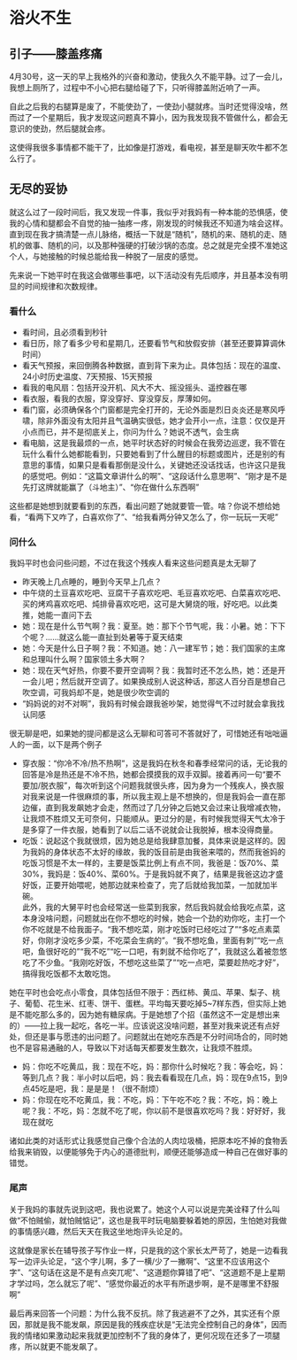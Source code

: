 # 浴火不生

## 引子——膝盖疼痛

4月30号，这一天的早上我格外的兴奋和激动，使我久久不能平静。过了一会儿，我想上厕所了，过程中不小心把右腿给碰了下，只听得膝盖附近响了一声。

自此之后我的右腿算是废了，不能使劲了，一使劲小腿就疼。当时还觉得没啥，然而过了一个星期后，我才发现这问题真不算小，因为我发现我不管做什么，都会无意识的使劲，然后腿就会疼。

这使得我很多事情都不能干了，比如像是打游戏，看电视，甚至是聊天吹牛都不怎么行了。

## 无尽的妥协

就这么过了一段时间后，我又发现一件事，我似乎对我妈有一种本能的恐惧感，使我的心情和腿都会不自觉的抽一抽疼一疼，刚发现的时候我还不知道为啥会这样。直到现在我才搞清楚一点儿脉络，概括一下就是“随机”，随机的来、随机的走、随机的做事、随机的问，以及那种强硬的打破沙锅的态度。总之就是完全摸不准她这个人，与她接触的时候总能给我一种脱了一层皮的感觉。

先来说一下她平时在我这会做哪些事吧，以下活动没有先后顺序，并且基本没有明显的时间规律和次数规律。

### 看什么

- 看时间，且必须看到秒针
- 看日历，除了看多少号和星期几，还要看节气和放假安排（甚至还要算算调休时间）
- 看天气预报，来回倒腾各种数据，直到背下来为止。具体包括：现在的温度、24小时历史温度、7天预报、15天预报
- 看我的电风扇：包括开没开机、风大不大、摇没摇头、遥控器在哪
- 看衣服，看我的衣服，穿没穿好、穿没穿反，厚薄如何。
- 看门窗，必须确保各个门窗都是完全打开的，无论外面是烈日炎炎还是寒风呼啸，除非外面没有太阳并且气温确实很低，她才会开小一点，注意：仅仅是开小点而已，并不是彻底关上，你问为什么？她说不透气，会生病
- 看电脑，这是我最烦的一点，她平时状态好的时候会在我旁边巡逻，我不管在玩什么看什么她都能看到，只要她看到了什么醒目的标题或图片，还是别的有意思的事情，如果只是看看那倒是没什么，关键她还没话找话，也许这只是我的感觉吧。例如：“这篇文章讲什么的啊”、“这段话什么意思啊”、“刚才是不是先打这牌就能赢了（斗地主）”、“你在做什么东西啊”

这些都是她想到就要看到的东西，看出问题了她就要管一管。啥？你说不想给她看，“看两下又咋了，白喜欢你了”、“给我看两分钟又怎么了，你一玩玩一天呢”

### 问什么

我妈平时也会问些问题，不过在我这个残疾人看来这些问题真是太无聊了

- 昨天晚上几点睡的，睡到今天早上几点？
- 中午烧的土豆喜欢吃吧、豆腐干子喜欢吃吧、毛豆喜欢吃吧、白菜喜欢吃吧、买的烤鸡喜欢吃吧、炖排骨喜欢吃吧，这可是大舅烧的哦，好吃吧。以此类推，她能一直问下去
- 她：现在是什么节气啊？我：夏至。她：那下个节气呢，我：小暑。她：下下个呢？……就这么能一直扯到处暑等于夏天结束
- 她：今天是什么日子啊？我：不知道。她：八一建军节；她：我们国家的主席和总理叫什么啊？国家领土多大啊？
- 她：现在天气好热，你要不要开空调啊？我：我暂时还不怎么热，她：还是开一会儿吧；然后就开空调了。如果换成别人说这种话，那这人百分百是想自己吹空调，可我妈却不是，她是很少吹空调的
- “妈妈说的对不对啊”，我妈有时候会跟我爸吵架，她觉得气不过时就会拿我找认同感

很无聊是吧，如果她的提问都是这么无聊和可答可不答就好了，可惜她还有咄咄逼人的一面，以下是两个例子

- 穿衣服：“你冷不冷/热不热啊”，这是我妈在秋冬和春季经常问的话，无论我的回答是冷是热还是不冷不热，她都会摸摸我的双手双脚。接着再问一句“要不要加/脱衣服”，每次听到这个问题我就很头疼，因为身为一个残疾人，换衣服对我来说是一件很麻烦的事，所以我主观上是不想换的，但是我妈会一直在那边催，直到我发飙她才会走，然而过了几分钟之后她又会过来让我增减衣物，让我烦不胜烦又无可奈何，只能顺从。更过分的是，有时候我觉得天气太冷于是多穿了一件衣服，她看到了以后二话不说就会让我脱掉，根本没得商量。
- 吃饭：说起这个我就很烦，因为她总是给我肆意加餐，具体来说是这样的。因为我妈的身体状态不太好的缘故，我的饭目前是由我爸来喂的，然而我爸妈的吃饭习惯是不太一样的，主要是饭菜比例上有点不同，我爸是：饭70%、菜30%，我妈是：饭40%、菜60%。于是我妈就不爽了，结果是我爸这边才盛好饭，正要开始喂呢，她那边就来检查了，完了后就给我加菜，一加就加半碗。  
  此外，我的大舅平时也会经常送一些菜到我家，然后我妈就会给我吃点菜，这本身没啥问题，问题就出在你不想吃的时候，她会一个劲的劝你吃，主打一个你不吃就是不给我面子。“我不想吃菜，刚才吃饭时已经吃过了”“多吃点素菜好，你刚才没吃多少菜，不吃菜会生病的”。“我不想吃鱼，里面有刺”“吃一点吧，鱼很好吃的”“我不吃”“吃一口吧，有刺就不给你吃了”，我就这么着被忽悠吃了不少鱼。“我刚吃好饭，不想吃这些菜了”“吃一点吧，菜要趁热吃才好”，搞得我吃饭都不太敢吃饱。

她在平时也会吃点小零食，具体包括但不限于：西红柿、黄瓜、苹果、梨子、桃子、葡萄、花生米、红枣、饼干、蛋糕。平均每天要吃掉5~7样东西，但实际上她是不能吃那么多的，因为她有糖尿病。于是她想了个招（虽然这不一定是想出来的）——拉上我一起吃，各吃一半。应该说这没啥问题，甚至对我来说还有点好处，但还是事与愿违的出问题了。问题就出在她吃东西是不分时间场合的，同时她也不是容易通融的人，导致以下对话每天都要发生数次，让我烦不胜烦。

- 妈：你吃不吃黄瓜，我：现在不吃，妈：那你什么时候吃？我：等会吃，妈：等到几点？我：半小时以后吧，妈：我去看看现在几点，妈：现在9点15，到9点45吃是吧，我：是是是！（很不耐烦）
- 妈：你现在吃不吃黄瓜，我：不吃，妈：下午吃不吃？我：不吃，妈：晚上呢？我：不吃，妈：怎就不吃了呢，你以前不是很喜欢吃吗？我：好好好，我现在就吃

诸如此类的对话形式让我感觉自己像个合法的人肉垃圾桶，把原本吃不掉的食物丢给我来销毁，以便能够免于内心的道德批判，顺便还能够造成一种自己在做好事的错觉。

### 尾声

关于我妈的事就先说到这吧，我也说累了。她这个人可以说是完美诠释了什么叫做“不怕贼偷，就怕贼惦记”，这也是我平时玩电脑要躲着她的原因，生怕她对我做的事情感兴趣，然后天天在我这坐地炮评头论足的。

这就像是家长在辅导孩子写作业一样，只是我的这个家长太严苛了，她是一边看我写一边评头论足，“这个字儿啊，多了一横/少了一撇啊”、“这里不应该用这个字”、“这句话在这是不是有点突兀呢”、“这道题你算错了吧”、“这道题不是上星期才学过吗，怎么就忘了呢”、“感觉你最近的水平有所退步啊，是不是哪里不舒服啊”

最后再来回答一个问题：为什么我不反抗。除了我逃避不了之外，其实还有个原因，那就是我不能发飙，原因是我的残疾症状是“无法完全控制自己的身体”，因而我的情绪如果激动起来我就更加控制不了我的身体了，更何况现在还多了一项腿疼，所以就更不能发飙了。
